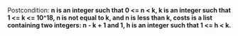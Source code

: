 Postcondition: **n is an integer such that 0 <= n < k, k is an integer such that 1 <= k <= 10^18, n is not equal to k, and n is less than k, costs is a list containing two integers: n - k + 1 and 1, h is an integer such that 1 <= h < k.**